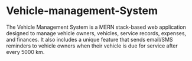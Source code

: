 # Vehicle-management-System
The Vehicle Management System is a MERN stack-based web application designed to manage vehicle owners, vehicles, service records, expenses, and finances. It also includes a unique feature that sends email/SMS reminders to vehicle owners when their vehicle is due for service after every 5000 km.
